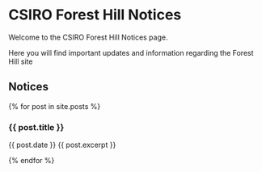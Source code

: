 # CSIRO Forest Hill Notices

Welcome to the CSIRO Forest Hill Notices page.

Here you will find important updates and information regarding the Forest Hill site

## Notices

{% for post in site.posts %}

### {{ post.title }}
{{ post.date }}
{{ post.excerpt }}

{% endfor %}
